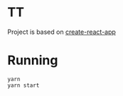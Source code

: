 # TT

Project is based on [create-react-app](https://github.com/facebookincubator/create-react-app)


# Running

```
yarn
yarn start
```
